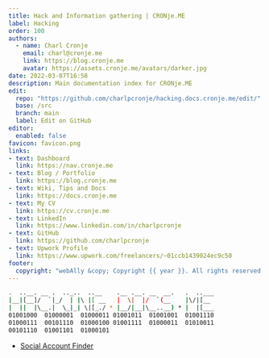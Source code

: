 ```yaml
---
title: Hack and Information gathering | CRONje.ME
label: Hacking
order: 100
authors:
  - name: Charl Cronje
    email: charl@cronje.me
    link: https://blog.cronje.me
    avatar: https://assets.cronje.me/avatars/darker.jpg
date: 2022-03-07T16:58
description: Main documentation index for CRONje.ME
edit:
  repo: "https://github.com/charlpcronje/hacking.docs.cronje.me/edit/"
  base: /src
  branch: main
  label: Edit on GitHub
editor:
  enabled: false
favicon: favicon.png
links:
- text: Dashboard
  link: https://nav.cronje.me
- text: Blog / Portfolio
  link: https://blog.cronje.me
- text: Wiki, Tips and Docs 
  link: https://docs.cronje.me
- text: My CV
  link: https://cv.cronje.me
- text: LinkedIn
  link: https://www.linkedin.com/in/charlpcronje
- text: GitHub
  link: https://github.com/charlpcronje
- text: Upwork Profile
  link: https://www.upwork.com/freelancers/~01ccb1439024ec9c50
footer:
  copyright: "webAlly &copy; Copyright {{ year }}. All rights reserved."
---
```

<script type="text/javascript">(function(w,s){var e=document.createElement("script");e.type="text/javascript";e.async=true;e.src="https://cdn.pagesense.io/js/webally/f2527eebee974243853bcd47b32631f4.js";var x=document.getElementsByTagName("script")[0];x.parentNode.insertBefore(e,x);})(window,"script");</script>

```sh
.  ..__. __ .  .._..  ..__    .__ .__. __  __.   .  ..___
|__|[__]/  `|_/  | |\ |[ __   |  \|  |/  `(__    |\/|[__ 
|  ||  |\__.|  \_|_| \|[_./ * |__/|__|\__..__) * |  |[___
01001000  01000001  01000011 01001011  01001001  01001110 
01000111  00101110  01000100 01001111  01000011  01010011 
00101110  01001101  01000101 
```

- [Social Account Finder](sherlock.md)